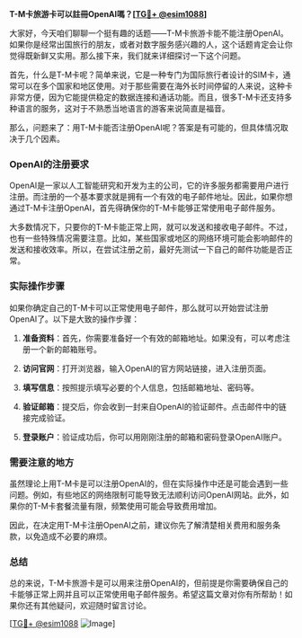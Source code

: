 **T-M卡旅游卡可以註冊OpenAI嗎？[[TG💪+ @esim1088](https://t.me/s/esim1088)]**

大家好，今天咱们聊聊一个挺有趣的话题——T-M卡旅游卡能不能注册OpenAI。如果你是经常出国旅行的朋友，或者对数字服务感兴趣的人，这个话题肯定会让你觉得既新鲜又实用。那么接下来，我们就来详细探讨一下这个问题。

首先，什么是T-M卡呢？简单来说，它是一种专门为国际旅行者设计的SIM卡，通常可以在多个国家和地区使用。对于那些需要在海外长时间停留的人来说，这种卡非常方便，因为它能提供稳定的数据连接和通话功能。而且，很多T-M卡还支持多种语言的服务，这对于不熟悉当地语言的游客来说简直是福音。

那么，问题来了：用T-M卡能否注册OpenAI呢？答案是有可能的，但具体情况取决于几个因素。

### OpenAI的注册要求

OpenAI是一家以人工智能研究和开发为主的公司，它的许多服务都需要用户进行注册。而注册的一个基本要求就是拥有一个有效的电子邮件地址。因此，如果你想通过T-M卡注册OpenAI，首先得确保你的T-M卡能够正常使用电子邮件服务。

大多数情况下，只要你的T-M卡能正常上网，就可以发送和接收电子邮件。不过，也有一些特殊情况需要注意。比如，某些国家或地区的网络环境可能会影响邮件的发送和接收效率。所以，在尝试注册之前，最好先测试一下自己的邮件功能是否正常。

### 实际操作步骤

如果你确定自己的T-M卡可以正常使用电子邮件，那么就可以开始尝试注册OpenAI了。以下是大致的操作步骤：

1. **准备资料**：首先，你需要准备好一个有效的邮箱地址。如果没有，可以考虑注册一个新的邮箱账号。
   
2. **访问官网**：打开浏览器，输入OpenAI的官方网站链接，进入注册页面。

3. **填写信息**：按照提示填写必要的个人信息，包括邮箱地址、密码等。

4. **验证邮箱**：提交后，你会收到一封来自OpenAI的验证邮件。点击邮件中的链接完成验证。

5. **登录账户**：验证成功后，你可以用刚刚注册的邮箱和密码登录OpenAI账户。

### 需要注意的地方

虽然理论上用T-M卡是可以注册OpenAI的，但在实际操作中还是可能会遇到一些问题。例如，有些地区的网络限制可能导致无法顺利访问OpenAI网站。此外，如果你的T-M卡套餐流量有限，频繁使用可能会导致费用增加。

因此，在决定用T-M卡注册OpenAI之前，建议你先了解清楚相关费用和服务条款，以免造成不必要的麻烦。

### 总结

总的来说，T-M卡旅游卡是可以用来注册OpenAI的，但前提是你需要确保自己的卡能够正常上网并且可以正常使用电子邮件服务。希望这篇文章对你有所帮助！如果你还有其他疑问，欢迎随时留言讨论。

[[TG💪+ @esim1088](https://t.me/s/esim1088) ![Image](https://i.postimg.cc/4NQfJmqS/Snipaste-2025-05-13-00-14-12.png)]
